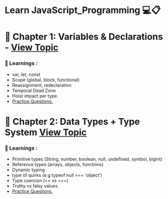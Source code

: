 # Learn JavaScript_Programming 💻📋

# 🎯 Chapter 1: Variables & Declarations - [View Topic](https://github.com/sudhirchavan99/JavaScript_Programming/blob/4b6255c00ba871248a4175f17474e65b7cf6d3fb/Chapter%201%20-%20Variables%20%26%20Declarations.md)
### 📝 Learnings : 
- var, let, const 
- Scope (global, block, functional)
- Reassignment, redeclaration
- Temporal Dead Zone
- Hoist impact per type.
- [Practice Questions.](https://github.com/sudhirchavan99/JavaScript_Programming/tree/44ff2aa9c055b8b21ba7119a4901e75cb30db62d/Chapter-1%20Practice%20Questions)

# 🎯 Chapter 2: Data Types + Type System [View Topic](https://github.com/sudhirchavan99/JavaScript_Programming/blob/4b6255c00ba871248a4175f17474e65b7cf6d3fb/Chapter%202%20-%20Data%20Types%20%2B%20Type%20System.md)
### 📝 Learnings :
- Primitive types (String, number, boolean, null, undefined, symbol, bigint)
- Reference types (arrays, objects, functions)
- Dynamic typing
- type of quirks (e.g typeof null === 'object')
- Type coercion (== vs ===)
- Truthy vs falsy values.
- [Practice Questions.](https://github.com/sudhirchavan99/JavaScript_Programming/blob/4b6255c00ba871248a4175f17474e65b7cf6d3fb/Chaptr-2%20Practice%20Questions/Practice%20Questions.md)
